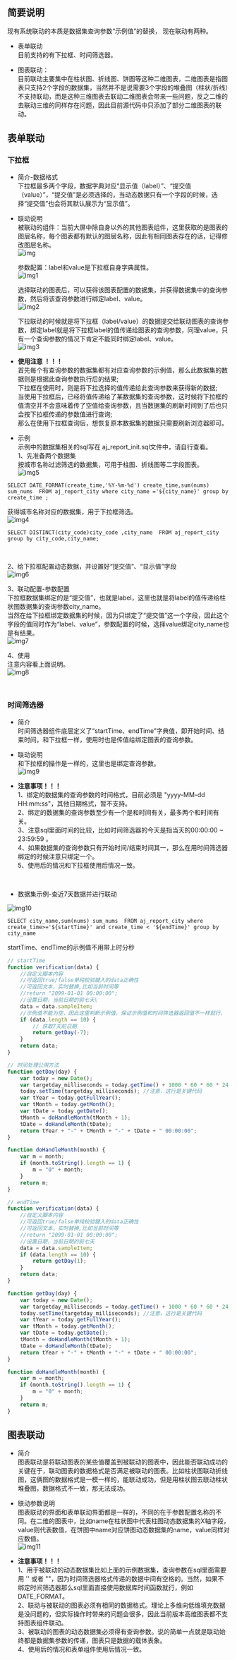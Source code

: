 ## 简要说明
现有系统联动的本质是数据集查询参数“示例值”的替换， 现在联动有两种。<br>

- 表单联动 <br>
  目前支持的有下拉框、时间筛选器。<br>

- 图表联动：<br>
  目前联动主要集中在柱状图、折线图、饼图等这种二维图表，二维图表是指图表只支持2个字段的数据集，当然并不是说需要3个字段的堆叠图（柱状/折线）不支持联动，而是这种三维图表去联动二维图表会带来一些问题，反之二维的去联动三维的同样存在问题，因此目前源代码中只添加了部分二维图表的联动。<br>

## 表单联动

### 下拉框

- 简介-数据格式 <br>
  下拉框最多两个字段，数据字典对应“显示值（label）”、“提交值（value）”，“提交值”是必须选择的，当动态数据只有一个字段的时候，选择“提交值”也会将其默认展示为“显示值”。<br>

- 联动说明 <br>
  被联动的组件：当前大屏中除自身以外的其他图表组件，这里获取的是图表的图层名称，每个图表都有默认的图层名称，因此有相同图表存在的话，记得修改图层名称。<br>
  ![img](../picture/chartsLinkage/img.png) <br>

  参数配置：label和value是下拉框自身字典属性。<br>
  ![img1](../picture/chartsLinkage/img_1.png) <br>

  选择联动的图表后，可以获得该图表配置的数据集，并获得数据集中的查询参数，然后将该查询参数进行绑定label、value。 <br>
  ![img2](../picture/chartsLinkage/img_2.png) <br>

  下拉联动的时候就是将下拉框（label/value）的数据提交给联动图表的查询参数，绑定label就是将下拉框label的值传递给图表的查询参数，同理value，只有一个查询参数的情况下肯定不能同时绑定label、value。<br>
  ![img3](../picture/chartsLinkage/img_3.png) <br>

- **使用注意 ！！！** <br>
  首先每个有查询参数的数据集都有对应查询参数的示例值，那么此数据集的数据则是根据此查询参数执行后的结果; <br>
  下拉框在使用时，则是将下拉选择的值传递给此查询参数来获得新的数据; <br>
  当使用下拉框后，已经将值传递给了某数据集的查询参数，这时候将下拉框的值清空并不会意味着传了空值给查询参数，且当数据集的刷新时间到了后也只会按下拉框传递的参数值进行查询; <br>
  那么在使用下拉框查询后，想恢复原本数据集的数据只需要刷新浏览器即可。<br>

- 示例 <br>
  示例中的数据集相关的sql写在 aj_report_init.sql文件中，请自行查看。<br>
  1、先准备两个数据集 <br>
  按城市名称过滤筛选的数据集，可用于柱图、折线图等二字段图表。<br>
  ![img5](../picture/chartsLinkage/img_5.png) <br>

```
SELECT DATE_FORMAT(create_time,'%Y-%m-%d') create_time,sum(nums) sum_nums  FROM aj_report_city where city_name ='${city_name}' group by create_time ;
```

获得城市名称对应的数据集，用于下拉框筛选。<br>
![img4](../picture/chartsLinkage/img_4.png) <br>

```
SELECT DISTINCT(city_code)city_code ,city_name  FROM aj_report_city group by city_code,city_name;
```

<br>

2、给下拉框配置动态数据，并设置好“提交值”、“显示值”字段 <br>
![img6](../picture/chartsLinkage/img_6.png) <br>

3、联动配置-参数配置 <br>
下拉框数据集绑定的是“提交值”，也就是label，这里也就是将label的值传递给柱状图数据集的查询参数city_name。<br>
当然在给下拉框绑定数据集的时候，因为只绑定了“提交值”这一个字段，因此这个字段的值同时作为“label、value”，参数配置的时候，选择value绑定city_name也是有结果。<br>
![img7](../picture/chartsLinkage/img_7.png) <br>

4、使用 <br>
注意内容看上面说明。<br>
![img8](../picture/chartsLinkage/img_8.png) <br>

<br>

### 时间筛选器

- 简介 <br>
  时间筛选器组件底层定义了“startTime、endTime”字典值，即开始时间、结束时间，和下拉框一样，使用时也是传值给绑定图表的查询参数。<br>

- 联动说明 <br>
  和下拉框的操作是一样的，这里也是绑定查询参数。<br>
  ![img9](../picture/chartsLinkage/img_9.png) <br>

- **注意事项！！！** <br>
  1、绑定的数据集的查询参数的时间格式，目前必须是 "yyyy-MM-dd HH:mm:ss"，其他日期格式，暂不支持。<br>
  2、绑定的数据集的查询参数至少有一个是和时间有关，最多两个和时间有关。<br>
  3、注意sql里面时间的比较，比如时间筛选器的今天是指当天的00:00:00 ~ 23:59:59 。<br>
  4、如果数据集的查询参数只有开始时间/结束时间其一，那么在用时间筛选器绑定的时候注意只绑定一个。<br>
  5、使用后的情况和下拉框使用后情况一致。<br>

<br>

- 数据集示例-查近7天数据并进行联动 <br>

![img10](../picture/chartsLinkage/img_10.png) <br>

```
SELECT city_name,sum(nums) sum_nums  FROM aj_report_city where create_time>='${startTime}' and create_time < '${endTime}' group by city_name
```

startTime、endTime的示例值不用带上时分秒

```js
// startTime
function verification(data) {
    //自定义脚本内容
    //可返回true/false单纯校验键入的data正确性
    //可返回文本，实时替换,比如当前时间等
    //return "2099-01-01 00:00:00";
    //设置日期，当前日期的前七天\
    data = data.sampleItem;
    //示例值不能为空，因此这里判断示例值，保证示例值和时间筛选器返回值不一样就行，
    if (data.length == 10) {
        // 获取7天前日期
        return getDay(-7);
    }
    return data;
}

// 时间处理公用方法
function getDay(day) {
    var today = new Date();
    var targetday_milliseconds = today.getTime() + 1000 * 60 * 60 * 24 * day;
    today.setTime(targetday_milliseconds); //注意，这行是关键代码
    var tYear = today.getFullYear();
    var tMonth = today.getMonth();
    var tDate = today.getDate();
    tMonth = doHandleMonth(tMonth + 1);
    tDate = doHandleMonth(tDate);
    return tYear + "-" + tMonth + "-" + tDate + " 00:00:00";
}

function doHandleMonth(month) {
    var m = month;
    if (month.toString().length == 1) {
        m = "0" + month;
    }
    return m;
}
```

```js
// endTime
function verification(data) {
    //自定义脚本内容
    //可返回true/false单纯校验键入的data正确性
    //可返回文本，实时替换,比如当前时间等
    //return "2099-01-01 00:00:00";
    //设置日期，当前日期的前七天
    data = data.sampleItem;
    if (data.length == 10) {
        return getDay(1);
    }
    return data;
}

function getDay(day) {
    var today = new Date();
    var targetday_milliseconds = today.getTime() + 1000 * 60 * 60 * 24 * day;
    today.setTime(targetday_milliseconds); //注意，这行是关键代码
    var tYear = today.getFullYear();
    var tMonth = today.getMonth();
    var tDate = today.getDate();
    tMonth = doHandleMonth(tMonth + 1);
    tDate = doHandleMonth(tDate);
    return tYear + "-" + tMonth + "-" + tDate + " 00:00:00";
}

function doHandleMonth(month) {
    var m = month;
    if (month.toString().length == 1) {
        m = "0" + month;
    }
    return m;
}
```



## 图表联动

- 简介 <br>
  图表联动是将联动图表的某些值覆盖到被联动的图表中，因此能否联动成功的关键在于，联动图表的数据格式是否满足被联动的图表。比如柱状图联动折线图，这俩图的数据格式是一模一样的，能联动成功，但是用柱状图去联动柱状堆叠图，数据格式不一致，那无法成功。<br>

- 联动参数说明 <br>
  图表联动的界面和表单联动界面都是一样的，不同的在于参数配置名称的不同。在二维的图表中，比如name在柱状图中代表柱图动态数据集的X轴字段，value则代表数值，在饼图中name对应饼图动态数据集的name，value同样对应数值。<br>
  ![img11](../picture/chartsLinkage/img_11.png) <br>

- **注意事项！！！** <br>
  1、用于被联动的动态数据集比如上面的示例数据集，查询参数在sql里面需要用 '' 或者 ""，因为时间筛选器格式传递的数据中间有空格的。当然，如果不绑定时间筛选器那么sql里面直接使用数据库时间函数就行，例如DATE_FORMAT。<br>
  2、联动与被联动的图表必须有相同的数据格式。理论上多维向低维填充数据是没问题的，但实际操作时带来的问题会很多，因此当前版本高维图表都不支持图表组件联动。<br>
  3、被联动的图表的动态数据集必须得有查询参数。说的简单一点就是联动始终都是数据集参数的传递，图表只是数据的载体表象。<br>
  4、使用后的情况和表单组件使用后情况一致。<br>
